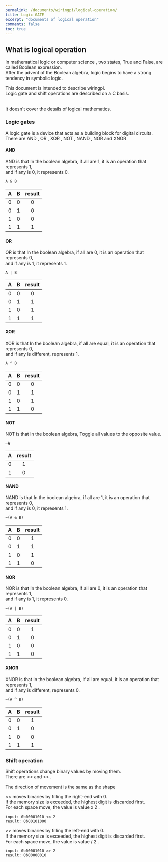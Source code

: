 ```yaml
---
permalink: /documents/wiringpi/logical-operation/
title: Logic GATE
excerpt: "documents of logical operation"
comments: false
toc: true
---
```


## What is logical operation

In <span style="{{ site.code }}">mathematical logic</span> or <span style="{{ site.code }}">computer science</span> , two states, True and False, are called Boolean expression.<br>
After the advent of the Boolean algebra, logic begins to have a strong tendency in symbolic logic.<br>

This document is intended to describe wiringpi.<br>
Logic gate and shift operations are described on a <span style="{{ site.code }}">C</span> basis.<br><br>

It doesn't cover the details of logical mathematics.<br>

### Logic gates

A logic gate is a device that acts as a building block for digital circuits.<br>
There are <span style="{{ site.code }}">AND</span> , <span style="{{ site.code }}">OR</span> , <span style="{{ site.code }}">XOR</span> , <span style="{{ site.code }}">NOT</span> , <span style="{{ site.code }}">NAND</span> , <span style="{{ site.code }}">NOR</span> and <span style="{{ site.code }}">XNOR</span>

#### AND

<span style="{{ site.code }}">AND</span> is that In the boolean algebra, if all are 1, it is an operation that represents 1,<br>
and if any is 0, it represents 0.
```
A & B
```

| A | B | result |
| :---: | :---: | :---: |
| 0 | 0 | 0 |
| 0 | 1 | 0 |
| 1 | 0 | 0 |
| 1 | 1 | 1 |

#### OR

<span style="{{ site.code }}">OR</span> is that In the boolean algebra, if all are 0, it is an operation that represents 0,<br>
and if any is 1, it represents 1.
```
A | B
```

| A | B | result |
| :---: | :---: | :---: |
| 0 | 0 | 0 |
| 0 | 1 | 1 |
| 1 | 0 | 1 |
| 1 | 1 | 1 |

#### XOR

<span style="{{ site.code }}">XOR</span> is that In the boolean algebra, if all are equal, it is an operation that represents 0,<br>
and if any is different, represents 1.
```
A ^ B
```

| A | B | result |
| :---: | :---: | :---: |
| 0 | 0 | 0 |
| 0 | 1 | 1 |
| 1 | 0 | 1 |
| 1 | 1 | 0 |

#### NOT

<span style="{{ site.code }}">NOT</span> is that In the boolean algebra, Toggle all values to the opposite value.
```
~A
```

| A | result |
| :---: | :---: |
| 0 | 1 |
| 1 | 0 |

#### NAND

<span style="{{ site.code }}">NAND</span> is that In the boolean algebra, if all are 1, it is an operation that represents 0,<br>
and if any is 0, it represents 1.
```
~(A & B)
```

| A | B | result |
| :---: | :---: | :---: |
| 0 | 0 | 1 |
| 0 | 1 | 1 |
| 1 | 0 | 1 |
| 1 | 1 | 0 |

#### NOR

<span style="{{ site.code }}">NOR</span> is that In the boolean algebra, if all are 0, it is an operation that represents 1,<br>
and if any is 1, it represents 0.
```
~(A | B)
```

| A | B | result |
| :---: | :---: | :---: |
| 0 | 0 | 1 |
| 0 | 1 | 0 |
| 1 | 0 | 0 |
| 1 | 1 | 0 |

#### XNOR

<span style="{{ site.code }}">XNOR</span> is that In the boolean algebra, if all are equal, it is an operation that represents 1,<br>
and if any is different, represents 0.
```
~(A ^ B)
```

| A | B | result |
| :---: | :---: | :---: |
| 0 | 0 | 1 |
| 0 | 1 | 0 |
| 1 | 0 | 0 |
| 1 | 1 | 1 |

### Shift operation

Shift operations change binary values by moving them.<br>
There are <span style="{{ site.code }}"><<</span> and <span style="{{ site.code }}">>></span> .<br>

The direction of movement is the same as the shape<br>

<span style="{{ site.code }}"><<</span> moves binaries by filling the right-end with 0.<br>
If the memory size is exceeded, the highest digit is discarded first.<br>
For each space move, the value is <span style="{{ site.code }}">value x 2</span> .
```
input: 0b00001010 << 2
result: 0b00101000
```

<span style="{{ site.code }}">>></span> moves binaries by filling the left-end with 0.<br>
If the memory size is exceeded, the highest digit is discarded first.<br>
For each space move, the value is <span style="{{ site.code }}">value / 2</span> .
```
input: 0b00001010 >> 2
result: 0b00000010
```

